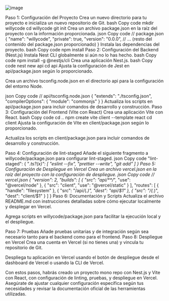 ![image](https://github.com/warizav/started-kit/assets/70666595/ac89c739-a8be-4b65-bd2c-1cace54bd80c)

Paso 1: Configuración del Proyecto
Crea un nuevo directorio para tu proyecto e inicializa un nuevo repositorio de Git.
bash
Copy code
mkdir willycode
cd willycode
git init
Crea un archivo package.json en la raíz del proyecto con la información proporcionada.
json
Copy code
// package.json
{
  "name": "willycode",
  "private": true,
  "version": "0.0.0",
  // ... (resto del contenido del package.json proporcionado)
}
Instala las dependencias del proyecto.
bash
Copy code
npm install
Paso 2: Configuración del Backend (Nest.js)
Instala Nest CLI globalmente si aún no lo has hecho.
bash
Copy code
npm install -g @nestjs/cli
Crea una aplicación Nest.js.
bash
Copy code
nest new api
cd api
Ajusta la configuración de Jest en api/package.json según lo proporcionado.

Crea un archivo tsconfig.node.json en el directorio api para la configuración del entorno Node.

json
Copy code
// api/tsconfig.node.json
{
  "extends": "./tsconfig.json",
  "compilerOptions": {
    "module": "commonjs"
  }
}
Actualiza los scripts en api/package.json para incluir comandos de desarrollo y construcción.
Paso 3: Configuración del Frontend (Vite con React)
Crea una aplicación Vite con React.
bash
Copy code
cd ..
npm create vite client --template react
cd client
Ajusta la configuración de Vite en client/package.json según lo proporcionado.

Actualiza los scripts en client/package.json para incluir comandos de desarrollo y construcción.

Paso 4: Configuración de lint-staged
Añade el siguiente fragmento a willycode/package.json para configurar lint-staged.
json
Copy code
"lint-staged": {
  "*.ts?(x)": [
    "eslint --fix",
    "prettier --write",
    "git add"
  ]
}
Paso 5: Configuración de Despliegue en Vercel
Crea un archivo vercel.json en la raíz del proyecto con la configuración de despliegue.
json
Copy code
// vercel.json
{
  "version": 2,
  "builds": [
    { "src": "api/**/*", "use": "@vercel/node" },
    { "src": "client", "use": "@vercel/static" }
  ],
  "routes": [
    { "handle": "filesystem" },
    { "src": "/api/(.*)", "dest": "api/$1" },
    { "src": "/(.*)", "dest": "client/$1" }
  ]
}
Paso 6: Documentación y Scripts
Actualiza el archivo README.md con instrucciones detalladas sobre cómo ejecutar localmente y desplegar en Vercel.

Agrega scripts en willycode/package.json para facilitar la ejecución local y el despliegue.

Paso 7: Pruebas
Añade pruebas unitarias y de integración según sea necesario tanto para el backend como para el frontend.
Paso 8: Despliegue en Vercel
Crea una cuenta en Vercel (si no tienes una) y vincula tu repositorio de Git.

Despliega tu aplicación en Vercel usando el botón de despliegue desde el dashboard de Vercel o usando la CLI de Vercel.

Con estos pasos, habrás creado un proyecto mono repo con Nest.js y Vite con React, con configuración de linting, pruebas, y despliegue en Vercel. Asegúrate de ajustar cualquier configuración específica según tus necesidades y revisar la documentación oficial de las herramientas utilizadas.
